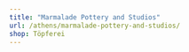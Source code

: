 ```yaml
---
title: "Marmalade Pottery and Studios"
url: /athens/marmalade-pottery-and-studios/
shop: Töpferei
---
```

